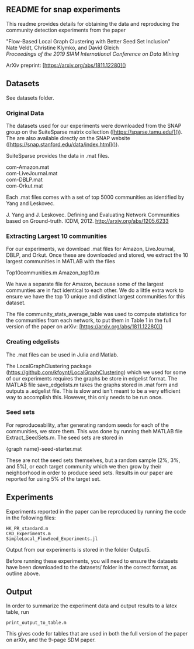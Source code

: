 ## README for snap experiments

This readme provides details for obtaining the data and reproducing the community detection experiments from the paper

"Flow-Based Local Graph Clustering with Better Seed Set Inclusion"  
Nate Veldt, Christine Klymko, and David Gleich  
*Proceedings of the 2019 SIAM International Conference on Data Mining*

ArXiv preprint: [https://arxiv.org/abs/1811.12280]()

## Datasets

See datasets folder. 

### Original Data
The datasets used for our experiments were downloaded from the SNAP group on the SuiteSparse matrix collection ([https://sparse.tamu.edu/]()). The are also available directly on the SNAP website ([https://snap.stanford.edu/data/index.html]()).

SuiteSparse provides the data in .mat files.

com-Amazon.mat  
com-LiveJournal.mat  
com-DBLP.mat  
com-Orkut.mat

Each .mat files comes with a set of top 5000 communities as identified by Yang and Leskovec.

J. Yang and J. Leskovec. Defining and Evaluating Network Communities based 
on Ground-truth. ICDM, 2012.  [http://arxiv.org/abs/1205.6233 ]() 

### Extracting Largest 10 communities

For our experiments, we download .mat files for Amazon, LiveJournal, DBLP, and Orkut. Once these are downloaded and stored, we extract the 10 largest communities in MATLAB with the files

Top10communities.m
Amazon_top10.m

We have a separate file for Amazon, because some of the largest communties are in fact identical to each other. We do a little extra work to ensure we have the top 10 unique and distinct largest communities for this dataset.

The file community_stats_average_table was used to compute statistics for the communities from each network, to put them in Table 1 in the full version of the paper on arXiv: [https://arxiv.org/abs/1811.12280]()

### Creating edgelists

The .mat files can be used in Julia and Matlab.

The LocalGraphClustering package (https://github.com/kfoynt/LocalGraphClustering) which we used for some of our experiments requires the graphs be store in edgelist format. The MATLAB file save_edgelists.m takes the graphs stored in .mat form and outputs a .edgelist file. This is slow and isn't meant to be a very efficient way to accomplish this. However, this only needs to be run once.


### Seed sets

For reproduceability, after generating random seeds for each of the communities, we store them. This was done by running theh MATLAB file Extract_SeedSets.m. The seed sets are stored in 

{graph name}-seed-starter.mat


These are not the seed sets themselves, but a random sample (2%, 3%, and 5%), or each target community which we then grow by their neighborhood in order to produce seed sets. Results in our paper are reported for using 5% of the target set.

## Experiments

Experiments reported in the paper can be reproduced by running the code in the following files:

`HK_PR_standard.m`  
`CRD_Experiments.m `  
`SimpleLocal_FlowSeed_Experiments.jl`

Output from our experiments is stored in the folder Output5.

Before running these experiments, you will need to ensure the datasets have been downloaded to the datasets/ folder in the correct format, as outline above.

## Output

In order to summarize the experiment data and output results to a latex table, run

`print_output_to_table.m`

This gives code for tables that are used in both the full version of the paper on arXiv, and the 9-page SDM paper.